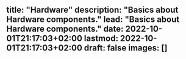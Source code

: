 title: "Hardware"
description: "Basics about Hardware components."
lead: "Basics about Hardware components."
date: 2022-10-01T21:17:03+02:00
lastmod: 2022-10-01T21:17:03+02:00
draft: false
images: []
---